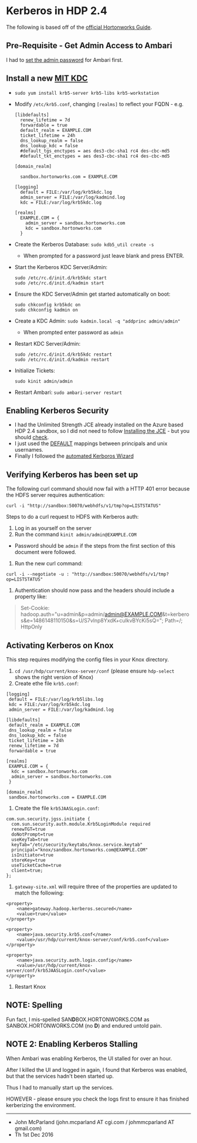 # Kerberos in HDP 2.4
The following is based off of the [official Hortonworks Guide](http://docs.hortonworks.com/HDPDocuments/HDP2/HDP-2.4.3/bk_Security_Guide/content/_enabling_kerberos_security_in_ambari.html).

## Pre-Requisite - Get Admin Access to Ambari
I had to [set the admin password](http://hortonworks.com/hadoop-tutorial/learning-the-ropes-of-the-hortonworks-sandbox/#setup-ambari-admin-password) for Ambari first.


## Install a new [MIT KDC](http://docs.hortonworks.com/HDPDocuments/HDP2/HDP-2.4.3/bk_Security_Guide/content/_optional_install_a_new_mit_kdc.html)

* `sudo yum install krb5-server krb5-libs krb5-workstation`
* Modify `/etc/krb5.conf`, changing `[realms]` to reflect your FQDN - e.g.

  ```
  [libdefaults]
    renew_lifetime = 7d
    forwardable = true
    default_realm = EXAMPLE.COM
    ticket_lifetime = 24h
    dns_lookup_realm = false
    dns_lookup_kdc = false
    #default_tgs_enctypes = aes des3-cbc-sha1 rc4 des-cbc-md5
    #default_tkt_enctypes = aes des3-cbc-sha1 rc4 des-cbc-md5

  [domain_realm]

    sandbox.hortonworks.com = EXAMPLE.COM

  [logging]
    default = FILE:/var/log/krb5kdc.log
    admin_server = FILE:/var/log/kadmind.log
    kdc = FILE:/var/log/krb5kdc.log

  [realms]
    EXAMPLE.COM = {
      admin_server = sandbox.hortonworks.com
      kdc = sandbox.hortonworks.com
    }

  ```

* Create the Kerberos Database: `sudo kdb5_util create -s`
  * When prompted for a password just leave blank and press ENTER.
* Start the Kerberos KDC Server/Admin:

  ```
  sudo /etc/rc.d/init.d/krb5kdc start
  sudo /etc/rc.d/init.d/kadmin start
  ```

* Ensure the KDC Server/Admin get started automatically on boot:

  ```
  sudo chkconfig krb5kdc on
  sudo chkconfig kadmin on
  ```

* Create a KDC Admin: `sudo kadmin.local -q "addprinc admin/admin"`
  * When prompted enter password as `admin`
* Restart KDC Server/Admin:

  ```
  sudo /etc/rc.d/init.d/krb5kdc restart
  sudo /etc/rc.d/init.d/kadmin restart
  ```

* Initialize Tickets:

  ```
  sudo kinit admin/admin
  ```

* Restart Ambari: `sudo ambari-server restart`

## Enabling Kerberos Security

* I had the Unlimited Strength JCE already installed on the Azure based HDP 2.4 sandbox, so I did not need to follow [Installing the JCE](http://docs.hortonworks.com/HDPDocuments/HDP2/HDP-2.4.3/bk_Security_Guide/content/_installing_the_jce.html) - but you should [check](http://derjan.io/blog/2013/03/15/nevermind-jce-unlimited-strength-use-openjdk/).
* I just used the [DEFAULT](http://docs.hortonworks.com/HDPDocuments/HDP2/HDP-2.4.3/bk_Security_Guide/content/create_mappings_betw_principals_and_unix_usernames.html) mappings between principals and unix usernames.
* Finally I followed the [automated Kerboros Wizard](http://docs.hortonworks.com/HDPDocuments/HDP2/HDP-2.4.3/bk_Security_Guide/content/_launching_the_kerberos_wizard_automated_setup.html)

## Verifying Kerberos has been set up

The following curl command should now fail with a HTTP 401 error because the HDFS server requires authentication:

```
curl -i "http://sandbox:50070/webhdfs/v1/tmp?op=LISTSTATUS"
```

Steps to do a curl request to HDFS with Kerberos auth:

1. Log in as yourself on the server
1. Run the command `kinit admin/admin@EXAMPLE.COM`
  * Password should be `admin` if the steps from the first section of this document were followed.
1. Run the new curl command:

  ```
  curl -i --negotiate -u : "http://sandbox:50070/webhdfs/v1/tmp?op=LISTSTATUS"
  ```

1. Authentication should now pass and the headers should include a property like:

  > Set-Cookie: hadoop.auth="u=admin&p=admin/admin@EXAMPLE.COM&t=kerberos&e=1486148110150&s=U/S7vlnp8YxdK+culkvBYcKi5sQ="; Path=/; HttpOnly

## Activating Kerberos on Knox

This step requires modifying the config files in your Knox directory.

1. `cd /usr/hdp/current/knox-server/conf` (please ensure `hdp-select` shows the right version of Knox)
1. Create ethe file `krb5.conf`:

  ```
  [logging]
   default = FILE:/var/log/krb5libs.log
   kdc = FILE:/var/log/krb5kdc.log
   admin_server = FILE:/var/log/kadmind.log

  [libdefaults]
   default_realm = EXAMPLE.COM
   dns_lookup_realm = false
   dns_lookup_kdc = false
   ticket_lifetime = 24h
   renew_lifetime = 7d
   forwardable = true

  [realms]
   EXAMPLE.COM = {
    kdc = sandbox.hortonworks.com
    admin_server = sandbox.hortonworks.com
   }

  [domain_realm]
   sandbox.hortonworks.com = EXAMPLE.COM
  ```

1. Create the file `krb5JAASLogin.conf`:

  ```
  com.sun.security.jgss.initiate {
    com.sun.security.auth.module.Krb5LoginModule required 
    renewTGT=true
    doNotPrompt=true
    useKeyTab=true
    keyTab="/etc/security/keytabs/knox.service.keytab"
    principal="knox/sandbox.hortonworks.com@EXAMPLE.COM"
    isInitiator=true
    storeKey=true
    useTicketCache=true
    client=true;
  };
  ```

1. `gateway-site.xml` will require three of the properties are updated to match the following:

  ```
  <property>
      <name>gateway.hadoop.kerberos.secured</name>
      <value>true</value>
  </property>

  <property>
      <name>java.security.krb5.conf</name>
      <value>/usr/hdp/current/knox-server/conf/krb5.conf</value>
  </property>

  <property>
      <name>java.security.auth.login.config</name>
      <value>/usr/hdp/current/knox-server/conf/krb5JAASLogin.conf</value>
  </property>
  ```

1. Restart Knox

## NOTE: Spelling
Fun fact, I mis-spelled SAN**D**BOX.HORTONWORKS.COM as SANBOX.HORTONWORKS.COM (no **D**)
and endured untold pain.

## NOTE 2: Enabling Kerberos Stalling
When Ambari was enabling Kerberos, the UI stalled for over an hour.

After I killed the UI and logged in again, I found that Kerberos was enabled, but that the services hadn't been started up.

Thus I had to manually start up the services.

HOWEVER - please ensure you check the logs first to ensure it has finished kerberizing
the environment.

---

 * John McParland (john.mcparland AT cgi.com / johmmcparland AT gmail.com)
 * Th 1st Dec 2016
